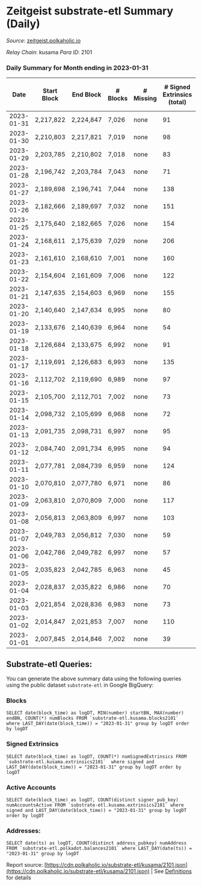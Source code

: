 # Zeitgeist substrate-etl Summary (Daily)

_Source_: [zeitgeist.polkaholic.io](https://zeitgeist.polkaholic.io)

*Relay Chain*: kusama
*Para ID*: 2101



### Daily Summary for Month ending in 2023-01-31


| Date | Start Block | End Block | # Blocks | # Missing | # Signed Extrinsics (total) | # Active Accounts | # Addresses with Balances | # Events | # Transfers | # XCM Transfers In | # XCM Transfers Out |
| ---- | ----------- | --------- | -------- | --------- | --------------------------- | ----------------- | ------------------------- | -------- | ----------- | ------------------ | ------------------- |
| 2023-01-31 | 2,217,822 | 2,224,847 | 7,026 | none  | 91 | 53 | 15,395 | 44,824 | 54  |   |   |
| 2023-01-30 | 2,210,803 | 2,217,821 | 7,019 | none  | 98 | 48 | 15,391 | 44,690 | 86  | 3 ($367.68) | 7 ($392.51) |
| 2023-01-29 | 2,203,785 | 2,210,802 | 7,018 | none  | 83 | 51 | 15,390 | 44,383 | 39  | 39 ($4,625.05) | 28 ($2,447.49) |
| 2023-01-28 | 2,196,742 | 2,203,784 | 7,043 | none  | 71 | 51 | 15,386 | 42,327 | 10  | 27 ($3,027.98) | 16 ($1,840.76) |
| 2023-01-27 | 2,189,698 | 2,196,741 | 7,044 | none  | 138 | 54 | 15,385 | 43,949 | 33  | 41 ($1,126.34) |   |
| 2023-01-26 | 2,182,666 | 2,189,697 | 7,032 | none  | 151 | 71 | 15,380 | 44,459 | 66  |   |   |
| 2023-01-25 | 2,175,640 | 2,182,665 | 7,026 | none  | 154 | 74 | 15,366 | 42,501 | 112  | 1  |   |
| 2023-01-24 | 2,168,611 | 2,175,639 | 7,029 | none  | 206 | 74 | 15,363 | 44,339 | 92  | 5  |   |
| 2023-01-23 | 2,161,610 | 2,168,610 | 7,001 | none  | 160 | 64 | 15,360 | 44,510 | 176  |   |   |
| 2023-01-22 | 2,154,604 | 2,161,609 | 7,006 | none  | 122 | 68 | 15,356 | 43,004 | 81  |   |   |
| 2023-01-21 | 2,147,635 | 2,154,603 | 6,969 | none  | 155 | 57 | 15,354 | 43,721 | 205  | 6  |   |
| 2023-01-20 | 2,140,640 | 2,147,634 | 6,995 | none  | 80 | 53 | 15,292 | 43,382 | 46  | 5  |   |
| 2023-01-19 | 2,133,676 | 2,140,639 | 6,964 | none  | 54 | 40 | 15,288 | 41,223 | 30  | 5  |   |
| 2023-01-18 | 2,126,684 | 2,133,675 | 6,992 | none  | 91 | 55 | 15,286 | 43,268 | 44  |   |   |
| 2023-01-17 | 2,119,691 | 2,126,683 | 6,993 | none  | 135 | 65 | 15,282 | 43,879 | 141  | 30  |   |
| 2023-01-16 | 2,112,702 | 2,119,690 | 6,989 | none  | 97 | 59 | 15,278 | 41,504 | 71  |   |   |
| 2023-01-15 | 2,105,700 | 2,112,701 | 7,002 | none  | 73 | 57 | 15,270 | 42,992 | 35  |   |   |
| 2023-01-14 | 2,098,732 | 2,105,699 | 6,968 | none  | 72 | 44 | 15,266 | 43,150 | 78  |   |   |
| 2023-01-13 | 2,091,735 | 2,098,731 | 6,997 | none  | 95 | 50 | 15,261 | 41,680 | 84  |   |   |
| 2023-01-12 | 2,084,740 | 2,091,734 | 6,995 | none  | 94 | 54 | 15,242 | 43,103 | 44  |   |   |
| 2023-01-11 | 2,077,781 | 2,084,739 | 6,959 | none  | 124 | 56 | 15,244 | 43,001 | 45  | 1  |   |
| 2023-01-10 | 2,070,810 | 2,077,780 | 6,971 | none  | 86 | 42 | 15,240 | 40,895 | 50  |   |   |
| 2023-01-09 | 2,063,810 | 2,070,809 | 7,000 | none  | 117 | 65 | 15,232 | 42,977 | 83  | 1  |   |
| 2023-01-08 | 2,056,813 | 2,063,809 | 6,997 | none  | 103 | 66 | 15,230 | 40,950 | 39  |   |   |
| 2023-01-07 | 2,049,783 | 2,056,812 | 7,030 | none  | 59 | 32 | 15,226 | 42,269 | 28  |   |   |
| 2023-01-06 | 2,042,786 | 2,049,782 | 6,997 | none  | 57 | 42 | 15,223 | 42,139 | 34  |   |   |
| 2023-01-05 | 2,035,823 | 2,042,785 | 6,963 | none  | 45 | 34 | 15,221 | 40,131 | 23  |   |   |
| 2023-01-04 | 2,028,837 | 2,035,822 | 6,986 | none  | 70 | 47 | 15,219 | 42,070 | 44  |   |   |
| 2023-01-03 | 2,021,854 | 2,028,836 | 6,983 | none  | 73 | 49 | 15,209 | 41,916 | 27  |   |   |
| 2023-01-02 | 2,014,847 | 2,021,853 | 7,007 | none  | 110 | 73 | 15,205 | 40,461 | 40  |   |   |
| 2023-01-01 | 2,007,845 | 2,014,846 | 7,002 | none  | 39 | 32 | 15,202 | 41,618 | 14  | 1  |   |

## Substrate-etl Queries:
You can generate the above summary data using the following queries using the public dataset `substrate-etl` in Google BigQuery:


### Blocks
```
SELECT date(block_time) as logDT, MIN(number) startBN, MAX(number) endBN, COUNT(*) numBlocks FROM `substrate-etl.kusama.blocks2101`  where LAST_DAY(date(block_time)) = "2023-01-31" group by logDT order by logDT
```


### Signed Extrinsics
```
SELECT date(block_time) as logDT, COUNT(*) numSignedExtrinsics FROM `substrate-etl.kusama.extrinsics2101`  where signed and LAST_DAY(date(block_time)) = "2023-01-31" group by logDT order by logDT
```


### Active Accounts
```
SELECT date(block_time) as logDT, COUNT(distinct signer_pub_key) numAccountsActive FROM `substrate-etl.kusama.extrinsics2101` where signed and LAST_DAY(date(block_time)) = "2023-01-31" group by logDT order by logDT
```


### Addresses:
```
SELECT date(ts) as logDT, COUNT(distinct address_pubkey) numAddress FROM `substrate-etl.polkadot.balances2101` where LAST_DAY(date(ts)) = "2023-01-31" group by logDT
```



Report source: [https://cdn.polkaholic.io/substrate-etl/kusama/2101.json](https://cdn.polkaholic.io/substrate-etl/kusama/2101.json) | See [Definitions](/DEFINITIONS.md) for details
